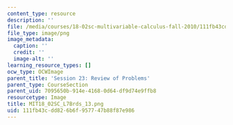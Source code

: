 ```yaml
---
content_type: resource
description: ''
file: /media/courses/18-02sc-multivariable-calculus-fall-2010/111fb43cdd826b6f957747b88f87e986_MIT18_02SC_L7Brds_13.png
file_type: image/png
image_metadata:
  caption: ''
  credit: ''
  image-alt: ''
learning_resource_types: []
ocw_type: OCWImage
parent_title: 'Session 23: Review of Problems'
parent_type: CourseSection
parent_uid: 7095650b-914e-4168-0d64-df9d74e9ffb8
resourcetype: Image
title: MIT18_02SC_L7Brds_13.png
uid: 111fb43c-dd82-6b6f-9577-47b88f87e986
---
```


